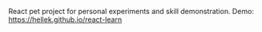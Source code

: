 React pet project for personal experiments and skill demonstration.
Demo: https://hellek.github.io/react-learn
